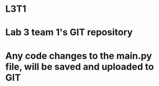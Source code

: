 # L3T1

# Lab 3 team 1's GIT repository
# Any code changes to the main.py file, will be saved and uploaded to GIT
